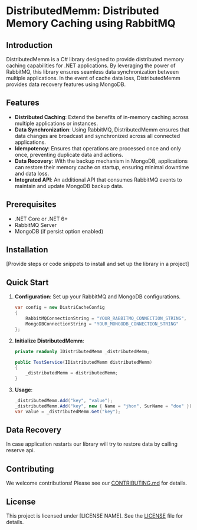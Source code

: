 # DistributedMemm: Distributed Memory Caching using RabbitMQ

## Introduction
DistributedMemm is a C# library designed to provide distributed memory caching capabilities for .NET applications. By leveraging the power of RabbitMQ, this library ensures seamless data synchronization between multiple applications. In the event of cache data loss, DistributedMemm provides data recovery features using MongoDB.

## Features

- **Distributed Caching**: Extend the benefits of in-memory caching across multiple applications or instances.
- **Data Synchronization**: Using RabbitMQ, DistributedMemm ensures that data changes are broadcast and synchronized across all connected applications.
- **Idempotency**: Ensures that operations are processed once and only once, preventing duplicate data and actions.
- **Data Recovery**: With the backup mechanism in MongoDB, applications can restore their memory cache on startup, ensuring minimal downtime and data loss.
- **Integrated API**: An additional API that consumes RabbitMQ events to maintain and update MongoDB backup data.

## Prerequisites

- .NET Core or .NET 6+
- RabbitMQ Server
- MongoDB (if persist option enabled)

## Installation

[Provide steps or code snippets to install and set up the library in a project]

## Quick Start

1. **Configuration**: Set up your RabbitMQ and MongoDB configurations.

    ```csharp
    var config = new DistriCacheConfig
    {
        RabbitMQConnectionString = "YOUR_RABBITMQ_CONNECTION_STRING",
        MongoDBConnectionString = "YOUR_MONGODB_CONNECTION_STRING"
    };
    ```

2. **Initialize DistributedMemm**:

    ```csharp
    private readonly IDistributedMemm _distributedMemm;
   
   public TestService(IDistributedMemm distributedMemm)
   {
        _distributedMemm = distributedMemm;
   }
    ```

3. **Usage**:

    ```csharp
    _distributedMemm.Add("key", "value");
    _distributedMemm.Add("key", new { Name = "jhon", SurName = "doe" });
    var value = _distributedMemm.Get("key");
    ```

## Data Recovery

In case application restarts our library will try to restore data by calling reserve api.

## Contributing

We welcome contributions! Please see our [CONTRIBUTING.md](link-to-contributing) for details.

## License

This project is licensed under [LICENSE NAME]. See the [LICENSE](link-to-license) file for details.